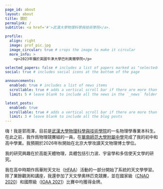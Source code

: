 ```yaml
---
page_id: about
layout: about
title: 關於
permalink: /
subtitle: <a href='#'>武漢大學物理科學與技術學院</a>.

profile:
  align: right
  image: prof_pic.jpg
  image_circular: true # crops the image to make it circular
  more_info: >
    <p>2023年攝於英國牛津大學巴利奧爾學院</p>

selected_papers: false # includes a list of papers marked as "selected={true}"
social: true # includes social icons at the bottom of the page

announcements:
  enabled: true # includes a list of news items
  scrollable: true # adds a vertical scroll bar if there are more than 3 news items
  limit: 5 # leave blank to include all the news in the `_news` folder

latest_posts:
  enabled: true
  scrollable: true # adds a vertical scroll bar if there are more than 3 new posts items
  limit: 3 # leave blank to include all the blog posts
---
```


嗨！我是郭雨澤，目前是[武漢大學](https://whu.edu.cn)[物理科學與技術學院](http://physics.whu.edu.cn/)的一名物理學專業本科生。在此之前，我作爲物理競賽組的一員，在[華南師范大學附屬中學](https://www.hsfz.net.cn/homepage/index.jsp)完成了我的初中和高中學業。我預期於2026年秋開始在北京大學攻讀天文物理博士學位。

我的研究興趣在於高能天體物理，具體包括引力波、宇宙學和多信使天文學的研究。

我在高中時期作爲華附天文社（[HFAA](https://mp.weixin.qq.com/s/c_5QRKZvjZMZ0oLyByOj6A)）活動的一部分開始了系統的天文學學習。除了業餘觀測和講座，我還參加了天文學奧林匹克競賽，並在國家級（[CNAO 2020](https://mp.weixin.qq.com/s/PhGB4nSSOF43m1jnaHsBWQ)）和國際級（[IOAA 2021](https://web.archive.org/web/20211207205130/https://www.ioaa2021.com/)）比賽中均獲得金牌。
